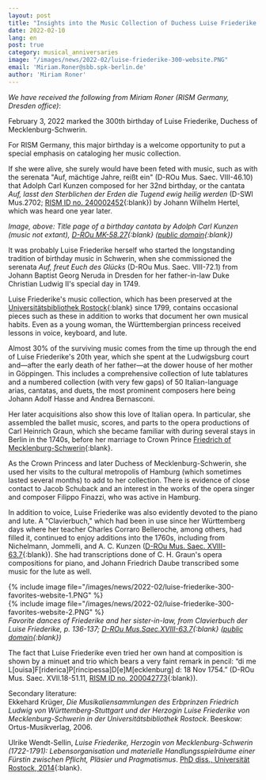 ```yaml
---
layout: post
title: "Insights into the Music Collection of Duchess Luise Friederike of Mecklenburg-Schwerin"
date: 2022-02-10
lang: en
post: true
category: musical_anniversaries
image: "/images/news/2022-02/luise-friederike-300-website.PNG"
email: 'Miriam.Roner@sbb.spk-berlin.de'
author: 'Miriam Roner'
---
```


_We have received the following from Miriam Roner (RISM Germany, Dresden office)_:  

February 3, 2022 marked the 300th birthday of Luise Friederike, Duchess of Mecklenburg-Schwerin.  

For RISM Germany, this major birthday is a welcome opportunity to put a special emphasis on cataloging her music collection.  

If she were alive, she surely would have been feted with music, such as with the serenata "Auf, mächtige Jahre, reißt ein" (D-ROu Mus. Saec. VIII-46.10) that Adolph Carl Kunzen composed for her 32nd birthday, or the cantata _Auf, lasst den Sterblichen der Erden die Tugend ewig heilig werden_ (D-SWl Mus.2702; [RISM ID no. 240002452](https://opac.rism.info/search?id=240002452&View=rism){:blank}) by Johann Wilhelm Hertel, which was heard one year later.  

_Image, above: Title page of a birthday cantata by Adolph Carl Kunzen (music not extant), [D-ROu MK-58.27](http://purl.uni-rostock.de/rosdok/ppn879944218){:blank} ([public domain](http://creativecommons.org/publicdomain/mark/1.0/){:blank})_  

It was probably Luise Friederike herself who started the longstanding tradition of birthday music in Schwerin, when she commissioned the serenata _Auf, freut Euch des Glücks_ (D-ROu Mus. Saec. VIII-72.1) from Johann Baptist Georg Neruda in Dresden for her father-in-law Duke Christian Ludwig II's special day in 1749.  

Luise Friederike's music collection, which has been preserved at the [Universitätsbibliothek Rostock](https://opac.rism.info/search?View=rism&siglum=D-ROu&q=pe30003771){:blank} since 1799, contains occasional pieces such as these in addition to works that document her own musical habits. Even as a young woman, the Württembergian princess received lessons in voice, keyboard, and lute.  

Almost 30% of the surviving music comes from the time up through the end of Luise Friederike's 20th year, which she spent at the Ludwigsburg court and—after the early death of her father—at the dower house of her mother in Göppingen. This includes a comprehensive collection of lute tablatures and a numbered collection (with very few gaps) of 50 Italian-language arias, cantatas, and duets, the most prominent composers here being Johann Adolf Hasse and Andrea Bernasconi.  

Her later acquisitions also show this love of Italian opera. In particular, she assembled the ballet music, scores, and parts to the opera productions of Carl Heinrich Graun, which she became familiar with during several stays in Berlin in the 1740s, before her marriage to Crown Prince [Friedrich of Mecklenburg-Schwerin](https://opac.rism.info/search?View=rism&q=pe30101142){:blank}.  

As the Crown Princess and later Duchess of Mecklenburg-Schwerin, she used her visits to the cultural metropolis of Hamburg (which sometimes lasted several months) to add to her collection. There is evidence of close contact to Jacob Schuback and an interest in the works of the opera singer and composer Filippo Finazzi, who was active in Hamburg.  

In addition to voice, Luise Friederike was also evidently devoted to the piano and lute. A "Clavierbuch," which had been in use since her Württemberg days where her teacher Charles Corraro Belleroche, among others, had filled it, continued to enjoy additions into the 1760s, including from Nichelmann, Jommelli, and A. C. Kunzen ([D-ROu Mus. Saec. XVIII-63.7](http://purl.uni-rostock.de/rosdok/ppn1032620560){:blank}). She had transcriptions done of C. H. Graun's opera compositions for piano, and Johann Friedrich Daube transcribed some music for the lute as well.

{% include image file="/images/news/2022-02/luise-friederike-300-favorites-website-1.PNG" %}  
{% include image file="/images/news/2022-02/luise-friederike-300-favorites-website-2.PNG" %}  
_Favorite dances of Friederike and her sister-in-law, from Clavierbuch der Luise Friederike, p. 136-137; [D-ROu Mus.Saec.XVIII-63.7](http://purl.uni-rostock.de/rosdok/ppn1032620560){:blank} ([public domain](http://creativecommons.org/publicdomain/mark/1.0/){:blank})_  

The fact that Luise Friederike even tried her own hand at composition is shown by a minuet and trio which bears a very faint remark in pencil: “di me L[ouisa]F[riderica]P[rincipessa]D[e]M[ecklenburg] d: 18 Nov 1754.” (D-ROu Mus. Saec. XVII.18-51.11, [RISM ID no. 200042773](https://opac.rism.info/search?id=200042773&View=rism){:blank}).

Secondary literature:  
Ekkehard Krüger, _Die Musikaliensammlungen des Erbprinzen Friedrich Ludwig von Württemberg-Stuttgart und der Herzogin Luise Friederike von Mecklenburg-Schwerin in der Universitätsbibliothek Rostock_. Beeskow: Ortus-Musikverlag, 2006.  

Ulrike Wendt-Sellin, _Luise Friederike, Herzogin von Mecklenburg-Schwerin (1722-1791): Lebensorganisation und materielle Handlungsspielräume einer Fürstin zwischen Pflicht, Pläsier und Pragmatismus_. [PhD diss., Universität Rostock, 2014](https://doi.org/10.18453/rosdok_id00001399){:blank}.
